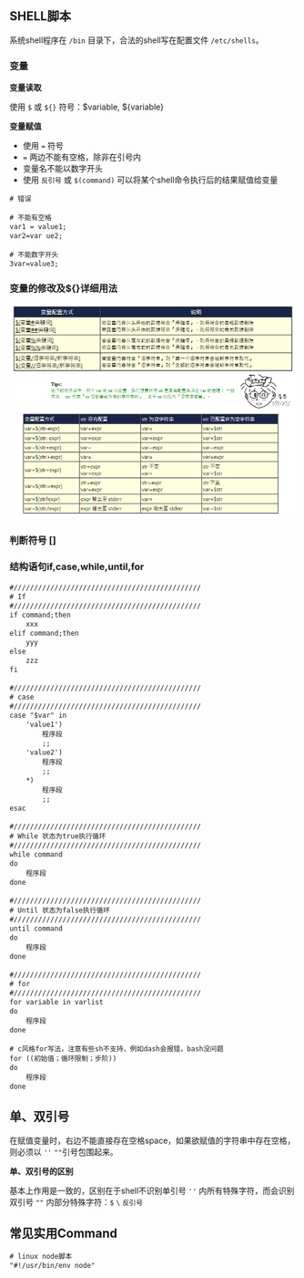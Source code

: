 ## SHELL脚本

系统shell程序在 `/bin` 目录下，合法的shell写在配置文件 `/etc/shells`。  

### 变量

**变量读取**

使用 `$` 或 `${}` 符号：$variable, ${variable}

**变量赋值**

- 使用 `=` 符号  
- `=` 两边不能有空格，除非在引号内  
- 变量名不能以数字开头
- 使用 `反引号` 或 `$(command)` 可以将某个shell命令执行后的结果赋值给变量

```shell
# 错误

# 不能有空格
var1 = value1;
var2=var ue2;

# 不能数字开头
3var=value3;
```
### 变量的修改及${}详细用法

![](../../assets/linux_var1.png)
![](../../assets/linux_var.png)

### 判断符号 []

### 结构语句if,case,while,until,for

```shell
#//////////////////////////////////////////////
# If
#//////////////////////////////////////////////
if command;then
    xxx
elif command;then
    yyy
else
    zzz
fi

#//////////////////////////////////////////////
# case
#//////////////////////////////////////////////
case "$var" in
    'value1')
        程序段
        ;;
    'value2')
        程序段
        ;;
    *)
        程序段
        ;;
esac

#//////////////////////////////////////////////
# While 状态为true执行循环
#//////////////////////////////////////////////
while command
do
    程序段
done

#//////////////////////////////////////////////
# Until 状态为false执行循环
#//////////////////////////////////////////////
until command
do
    程序段
done

#//////////////////////////////////////////////
# for
#//////////////////////////////////////////////
for variable in varlist
do
    程序段
done

# c风格for写法，注意有些sh不支持，例如dash会报错，bash没问题
for ((初始值；循环限制；步阶))
do
    程序段
done
```

## 单、双引号

在赋值变量时，右边不能直接存在空格space，如果欲赋值的字符串中存在空格，则必须以 `''` `""`引号包围起来。

**单、双引号的区别**

基本上作用是一致的，区别在于shell不识别单引号 `''` 内所有特殊字符，而会识别双引号 `""` 内部分特殊字符：`$` `\` `反引号`

## 常见实用Command

```shell
# linux node脚本
"#!/usr/bin/env node" 
```